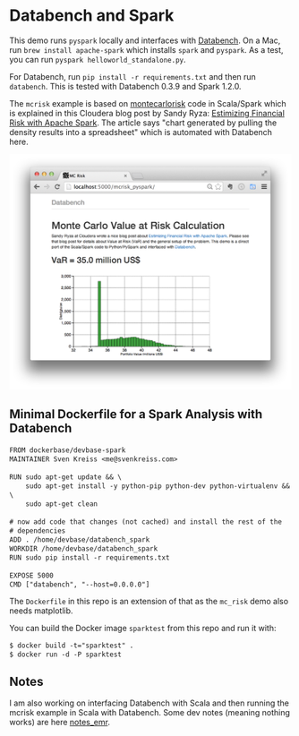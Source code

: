 # Databench and Spark

This demo runs `pyspark` locally and interfaces with [Databench](http://www.svenkreiss.com/databench/). On a Mac, run `brew install apache-spark` which installs `spark` and `pyspark`. As a test, you can run `pyspark helloworld_standalone.py`.

For Databench, run `pip install -r requirements.txt` and then run `databench`.
This is tested with Databench 0.3.9 and Spark 1.2.0.

The `mcrisk` example is based on [montecarlorisk](https://github.com/sryza/montecarlorisk) code in Scala/Spark which is explained in this Cloudera blog post by Sandy Ryza: [Estimizing Financial Risk with Apache Spark](http://blog.cloudera.com/blog/2014/07/estimating-financial-risk-with-apache-spark/). The article says "chart generated by pulling the density results into a spreadsheet" which is automated with Databench here.

![visualization of mcrisk](docs/mcrisk.png)


## Minimal Dockerfile for a Spark Analysis with Databench

```
FROM dockerbase/devbase-spark
MAINTAINER Sven Kreiss <me@svenkreiss.com>

RUN sudo apt-get update && \
    sudo apt-get install -y python-pip python-dev python-virtualenv && \
    sudo apt-get clean

# now add code that changes (not cached) and install the rest of the
# dependencies
ADD . /home/devbase/databench_spark
WORKDIR /home/devbase/databench_spark
RUN sudo pip install -r requirements.txt

EXPOSE 5000
CMD ["databench", "--host=0.0.0.0"]
```

The `Dockerfile` in this repo is an extension of that as the `mc_risk` demo
also needs matplotlib.

You can build the Docker image `sparktest` from this repo and run it with:

```
$ docker build -t="sparktest" .
$ docker run -d -P sparktest
```


## Notes

I am also working on interfacing Databench with Scala and then running the mcrisk example in Scala with Databench. Some dev notes (meaning nothing works) are here [notes_emr](notes_emr.md).
